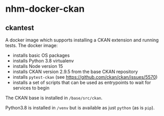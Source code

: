 # nhm-docker-ckan

## ckantest
A docker image which supports installing a CKAN extension and running tests.
The docker image:

- installs basic OS packages
- installs Python 3.8 virtualenv
- installs Node version 15
- installs CKAN version 2.9.5 from the base CKAN repository
- installs `pytest-ckan` (see https://github.com/ckan/ckan/issues/5570)
- installs a set of scripts that can be used as entrypoints to wait for services to begin

The CKAN base is installed in `/base/src/ckan`.

Python3.8 is installed in `/venv` but is available as just `python` (as is `pip`).
